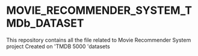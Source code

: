 # MOVIE_RECOMMENDER_SYSTEM_TMDb_DATASET
This repository contains  all the file related to Movie Recommender  System project Created on 'TMDB 5000 'datasets
